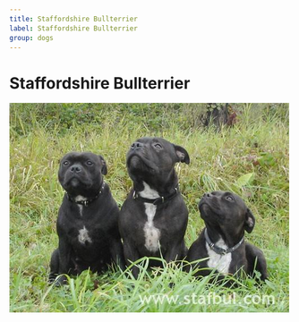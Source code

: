 ```yaml
---
title: Staffordshire Bullterrier
label: Staffordshire Bullterrier
group: dogs
---
```


# Staffordshire Bullterrier

![Staffordshire Bullterrier](/assets/images/Staffordshire_bullterrier/image.jpg "Staffordshire Bullterrier")